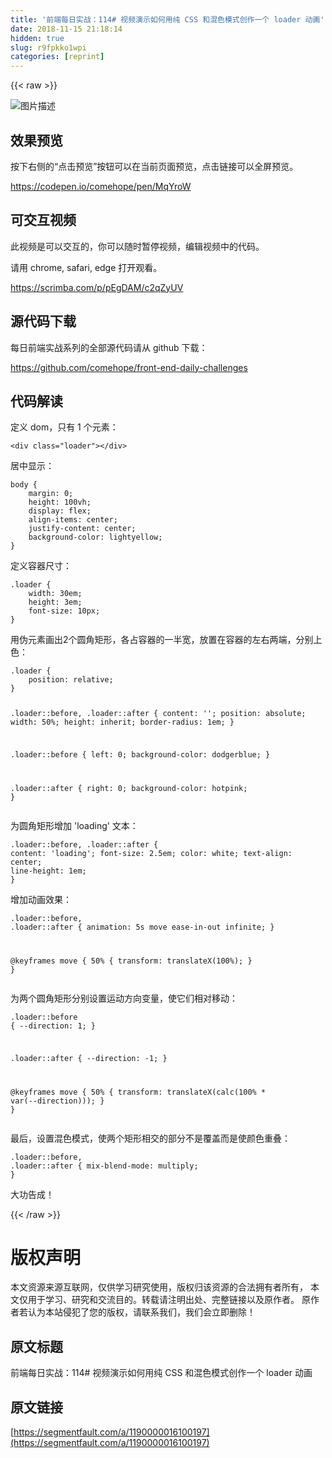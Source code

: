 ```yaml
---
title: '前端每日实战：114# 视频演示如何用纯 CSS 和混色模式创作一个 loader 动画' 
date: 2018-11-15 21:18:14
hidden: true
slug: r9fpkko1wpi
categories: [reprint]
---
```


{{< raw >}}
<p><span class="img-wrap"><img data-src="/img/bVbfIyK?w=400&amp;h=303" src="https://static.alili.tech/img/bVbfIyK?w=400&amp;h=303" alt="&#x56FE;&#x7247;&#x63CF;&#x8FF0;" title="&#x56FE;&#x7247;&#x63CF;&#x8FF0;"></span></p><h2>&#x6548;&#x679C;&#x9884;&#x89C8;</h2><p>&#x6309;&#x4E0B;&#x53F3;&#x4FA7;&#x7684;&#x201C;&#x70B9;&#x51FB;&#x9884;&#x89C8;&#x201D;&#x6309;&#x94AE;&#x53EF;&#x4EE5;&#x5728;&#x5F53;&#x524D;&#x9875;&#x9762;&#x9884;&#x89C8;&#xFF0C;&#x70B9;&#x51FB;&#x94FE;&#x63A5;&#x53EF;&#x4EE5;&#x5168;&#x5C4F;&#x9884;&#x89C8;&#x3002;</p><p><a href="https://codepen.io/comehope/pen/MqYroW" rel="nofollow noreferrer">https://codepen.io/comehope/pen/MqYroW</a></p><h2>&#x53EF;&#x4EA4;&#x4E92;&#x89C6;&#x9891;</h2><p>&#x6B64;&#x89C6;&#x9891;&#x662F;&#x53EF;&#x4EE5;&#x4EA4;&#x4E92;&#x7684;&#xFF0C;&#x4F60;&#x53EF;&#x4EE5;&#x968F;&#x65F6;&#x6682;&#x505C;&#x89C6;&#x9891;&#xFF0C;&#x7F16;&#x8F91;&#x89C6;&#x9891;&#x4E2D;&#x7684;&#x4EE3;&#x7801;&#x3002;</p><p>&#x8BF7;&#x7528; chrome, safari, edge &#x6253;&#x5F00;&#x89C2;&#x770B;&#x3002;</p><p><a href="https://scrimba.com/p/pEgDAM/c2qZyUV" rel="nofollow noreferrer">https://scrimba.com/p/pEgDAM/c2qZyUV</a></p><h2>&#x6E90;&#x4EE3;&#x7801;&#x4E0B;&#x8F7D;</h2><p>&#x6BCF;&#x65E5;&#x524D;&#x7AEF;&#x5B9E;&#x6218;&#x7CFB;&#x5217;&#x7684;&#x5168;&#x90E8;&#x6E90;&#x4EE3;&#x7801;&#x8BF7;&#x4ECE; github &#x4E0B;&#x8F7D;&#xFF1A;</p><p><a href="https://github.com/comehope/front-end-daily-challenges" rel="nofollow noreferrer">https://github.com/comehope/front-end-daily-challenges</a></p><h2>&#x4EE3;&#x7801;&#x89E3;&#x8BFB;</h2><p>&#x5B9A;&#x4E49; dom&#xFF0C;&#x53EA;&#x6709; 1 &#x4E2A;&#x5143;&#x7D20;&#xFF1A;</p><pre><code class="css">&lt;div class=&quot;loader&quot;&gt;&lt;/div&gt;</code></pre><p>&#x5C45;&#x4E2D;&#x663E;&#x793A;&#xFF1A;</p><pre><code class="css">body {
    margin: 0;
    height: 100vh;
    display: flex;
    align-items: center;
    justify-content: center;
    background-color: lightyellow;
}</code></pre><p>&#x5B9A;&#x4E49;&#x5BB9;&#x5668;&#x5C3A;&#x5BF8;&#xFF1A;</p><pre><code class="css">.loader {
    width: 30em;
    height: 3em;
    font-size: 10px;
}</code></pre><p>&#x7528;&#x4F2A;&#x5143;&#x7D20;&#x753B;&#x51FA;2&#x4E2A;&#x5706;&#x89D2;&#x77E9;&#x5F62;&#xFF0C;&#x5404;&#x5360;&#x5BB9;&#x5668;&#x7684;&#x4E00;&#x534A;&#x5BBD;&#xFF0C;&#x653E;&#x7F6E;&#x5728;&#x5BB9;&#x5668;&#x7684;&#x5DE6;&#x53F3;&#x4E24;&#x7AEF;&#xFF0C;&#x5206;&#x522B;&#x4E0A;&#x8272;&#xFF1A;</p><pre><code class="css">.loader {
    position: relative;
}

.loader::before,
.loader::after {
    content: &apos;&apos;;
    position: absolute;
    width: 50%;
    height: inherit;
    border-radius: 1em;
}

.loader::before {
    left: 0;
    background-color: dodgerblue;
}

.loader::after {
    right: 0;
    background-color: hotpink;
}</code></pre><p>&#x4E3A;&#x5706;&#x89D2;&#x77E9;&#x5F62;&#x589E;&#x52A0; &apos;loading&apos; &#x6587;&#x672C;&#xFF1A;</p><pre><code class="css">.loader::before,
.loader::after {
    content: &apos;loading&apos;;
    font-size: 2.5em;
    color: white;
    text-align: center;
    line-height: 1em;
}</code></pre><p>&#x589E;&#x52A0;&#x52A8;&#x753B;&#x6548;&#x679C;&#xFF1A;</p><pre><code class="css">.loader::before,
.loader::after {
    animation: 5s move ease-in-out infinite;
}

@keyframes move {
    50% {
        transform: translateX(100%);
    }
}</code></pre><p>&#x4E3A;&#x4E24;&#x4E2A;&#x5706;&#x89D2;&#x77E9;&#x5F62;&#x5206;&#x522B;&#x8BBE;&#x7F6E;&#x8FD0;&#x52A8;&#x65B9;&#x5411;&#x53D8;&#x91CF;&#xFF0C;&#x4F7F;&#x5B83;&#x4EEC;&#x76F8;&#x5BF9;&#x79FB;&#x52A8;&#xFF1A;</p><pre><code class="css">.loader::before {
    --direction: 1;
}

.loader::after {
    --direction: -1;
}

@keyframes move {
    50% {
        transform: translateX(calc(100% * var(--direction)));
    }
}</code></pre><p>&#x6700;&#x540E;&#xFF0C;&#x8BBE;&#x7F6E;&#x6DF7;&#x8272;&#x6A21;&#x5F0F;&#xFF0C;&#x4F7F;&#x4E24;&#x4E2A;&#x77E9;&#x5F62;&#x76F8;&#x4EA4;&#x7684;&#x90E8;&#x5206;&#x4E0D;&#x662F;&#x8986;&#x76D6;&#x800C;&#x662F;&#x4F7F;&#x989C;&#x8272;&#x91CD;&#x53E0;&#xFF1A;</p><pre><code class="css">.loader::before,
.loader::after {
    mix-blend-mode: multiply;
}</code></pre><p>&#x5927;&#x529F;&#x544A;&#x6210;&#xFF01;</p>
{{< /raw >}}

# 版权声明
本文资源来源互联网，仅供学习研究使用，版权归该资源的合法拥有者所有，
本文仅用于学习、研究和交流目的。转载请注明出处、完整链接以及原作者。
原作者若认为本站侵犯了您的版权，请联系我们，我们会立即删除！

## 原文标题
前端每日实战：114# 视频演示如何用纯 CSS 和混色模式创作一个 loader 动画

## 原文链接
[https://segmentfault.com/a/1190000016100197](https://segmentfault.com/a/1190000016100197)


